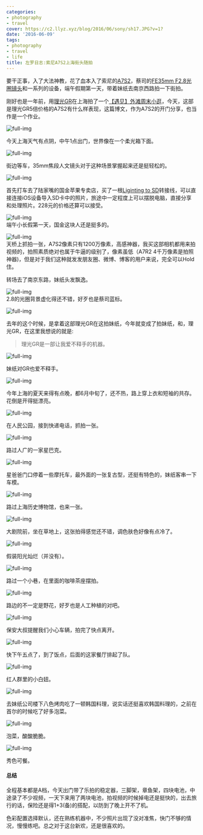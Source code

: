 ```yaml
---
categories:
- photography
- travel
cover: https://c2.llyz.xyz/blog/2016/06/sony/sh17.JPG?v=1?
date: '2016-06-09'
tags:
- photography
- travel
- life
title: 左罗日志:索尼A7S2上海街头随拍
---
```



要干正事，入了大法神教，花了血本入了索尼的[A7S2](https://s.taobao.com/search?q=a7s2&imgfile=&commend=all&ssid=s5-e&search_type=item&sourceId=tb.index&spm=a21bo.50862.201856-taobao-item.1&ie=utf8&initiative_id=tbindexz_20160610&app=detailproduct&through=1)，蔡司的[FE35mm F2.8光圈镜头](https://s.taobao.com/search?q=fe35+2.8&imgfile=&ie=utf8)和一系列的设备，端午假期第一天，带着妹纸去南京西路拍一下街拍。

刚好也是一年前，用[理光GR](https://luolei.org/tag/ricohgr/)在上海拍了一个[【遇见】外滩周末小逛](https://luolei.org/meet-shanghai-july/)，今天，这部是理光GR5倍价格的A7S2有什么样表现，这篇博文，作为A7S2的开门分享，也当作是一个作业。

![full-img](https://c2.llyz.xyz/blog/2016/06/sony/sh1.JPG?v=1)

今天上海天气有点阴，中午1点出门，世界像在一个柔光箱下面。

![full-img](https://c2.llyz.xyz/blog/2016/06/sony/sh2.JPG?v=1)

街边等车，35mm焦段人文镜头对于这种场景掌握起来还是挺轻松的。

![full-img](https://c2.llyz.xyz/blog/2016/06/sony/sh4.JPG?v=1)

首先打车去了陆家嘴的国金苹果专卖店，买了一根[Liginting to SD](https://www.apple.com/cn/shop/product/MJYT2FE/A/lightning-%E8%87%B3-sd-%E5%8D%A1%E7%9B%B8%E6%9C%BA%E8%AF%BB%E5%8D%A1%E5%99%A8?fnode=91)转接线，可以直接连接iOS设备导入SD卡中的照片，旅途中一定程度上可以摆脱电脑，直接分享和处理照片。228元的价格还算可以接受。

![full-img](https://c2.llyz.xyz/blog/2016/06/sony/sh5.JPG?v=1)  
端午小长假第一天，国金这块人还是挺多的。

![full-img](https://c2.llyz.xyz/blog/2016/06/sony/sh6.JPG?v=1)  
天桥上抓拍一张，A7S2像素只有1200万像素，高感神器，我买这部相机都用来拍视频的，拍照素质绝对也属于牛逼的级别了，像素虽低（A7R2 4千万像素是拍照神器)，但是对于我们这种就发发朋友圈、微博、博客的用户来说，完全可以Hold住。

转场去了南京东路，妹纸头发飘逸。

![full-img](https://c2.llyz.xyz/blog/2016/06/sony/sh8.JPG?v=1)  
2.8的光圈背景虚化得还不错，好歹也是蔡司蓝标。

![full-img](https://c2.llyz.xyz/blog/2016/06/sony/sh9.JPG?v=1)

去年的这个时候，是拿着这部理光GR在这拍妹纸，今年就变成了拍妹纸，和，理光GR，在这里我想说的就是:

> 理光GR是一部让我爱不释手的机器。

![full-img](https://c2.llyz.xyz/blog/2016/06/sony/sh11.JPG?v=1)

妹纸对GR也爱不释手。

![full-img](https://c2.llyz.xyz/blog/2016/06/sony/sh12.JPG?v=1)

今年上海的夏天来得有点晚，都6月中旬了，还不热，路上穿上衣和短袖的共存。花倒是开得挺漂亮。

![full-img](https://c2.llyz.xyz/blog/2016/06/sony/sh13.JPG?v=1)

在人民公园，接到快递电话，抓拍一张。

![full-img](https://c2.llyz.xyz/blog/2016/06/sony/sh14.JPG?v=1)

路过人广的一家星巴克。

![full-img](https://c2.llyz.xyz/blog/2016/06/sony/sh15.JPG?v=1)

星爸爸门口停着一些摩托车，最外面的一张复古型，还挺有特色的，妹纸客串一下车模。

![full-img](https://c2.llyz.xyz/blog/2016/06/sony/sh16.JPG?v=1)

路过上海历史博物馆，也来一张。

![full-img](https://c2.llyz.xyz/blog/2016/06/sony/sh17.JPG?v=1?ver=1)

大剧院前，坐在草地上，这张拍得感觉还不错，调色肤色好像有点冷了。

![full-img](https://c2.llyz.xyz/blog/2016/06/sony/sh18.JPG?v=1)

假装阳光灿烂（并没有）。

![full-img](https://c2.llyz.xyz/blog/2016/06/sony/sh19.JPG?v=1)

路过一个小巷，在里面的咖啡茶座摆拍。

![full-img](https://c2.llyz.xyz/blog/2016/06/sony/sh20.JPG?v=1)

路边的不一定是野花，好歹也是人工种植的对吧。

![full-img](https://c2.llyz.xyz/blog/2016/06/sony/sh22.JPG?v=1)

保安大叔提醒我们小心车辆，拍完了快点离开。

![full-img](https://c2.llyz.xyz/blog/2016/06/sony/sh23.JPG?v=1)

快下午五点了，到了饭点，后面的这家餐厅排起了队。

![full-img](https://c2.llyz.xyz/blog/2016/06/sony/sh24.JPG?v=1)

红人群里的小白妞。

![full-img](https://c2.llyz.xyz/blog/2016/06/sony/sh25.JPG?v=1)

去妹纸公司楼下八色烤肉吃了一顿韩国料理，说实话还挺喜欢韩国料理的，之前在首尔的时候吃了好多泡菜。

![full-img](https://c2.llyz.xyz/blog/2016/06/sony/sh26.JPG?v=1)

泡菜，酸酸脆脆。

![full-img](https://c2.llyz.xyz/blog/2016/06/sony/sh27.JPG?v=1)

秀色可餐。

#### 总结

全程基本都是A档，今天出门带了乐拍的稳定器，三脚架，章鱼架，四块电池，中途录了不少视频，一天下来用了两块电池，拍视频的时候掉电还是挺快的，出去旅行的话，保险还是得1+3(备)的搭配，以防到了晚上开不了机。

色彩配置选择默认，还在熟练机器中，不少照片出现了没对准焦，快门不够的情况，慢慢练吧。总之对于这台新欢，还是很喜欢的。
